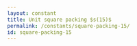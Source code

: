 ```yaml
---
layout: constant
title: Unit square packing $s(15)$
permalink: /constants/square-packing-15/
id: square-packing-15
---
```

